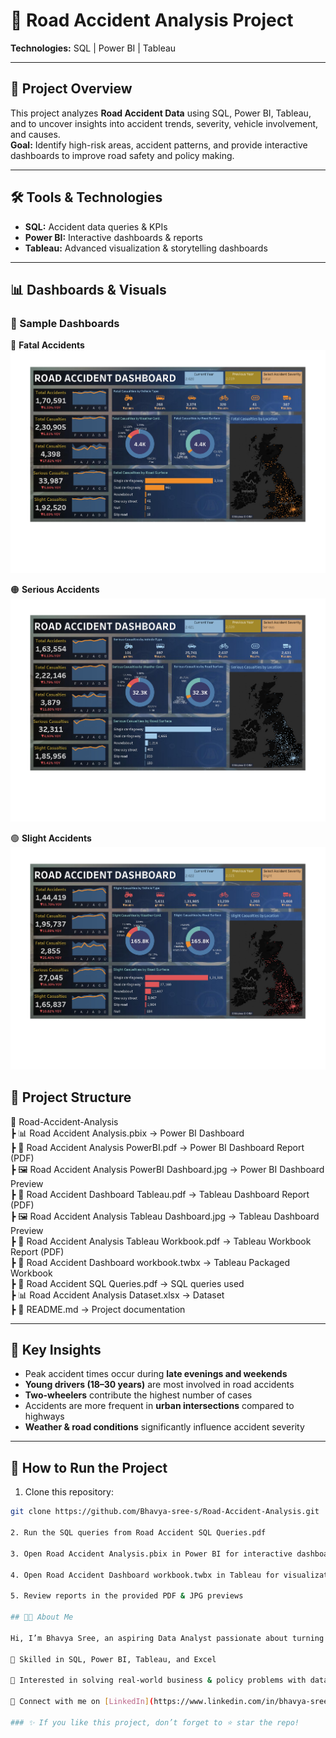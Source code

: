 # 🚦 Road Accident Analysis Project
**Technologies:** SQL | Power BI | Tableau

---

## 📌 Project Overview
This project analyzes **Road Accident Data** using SQL, Power BI, Tableau, and to uncover insights into accident trends, severity, vehicle involvement, and causes.  
**Goal:** Identify high-risk areas, accident patterns, and provide interactive dashboards to improve road safety and policy making.

---

## 🛠 Tools & Technologies
- **SQL:** Accident data queries & KPIs  
- **Power BI:** Interactive dashboards & reports  
- **Tableau:** Advanced visualization & storytelling dashboards  

---
## 📊 Dashboards & Visuals  

### 📸 Sample Dashboards  

🔴 **Fatal Accidents**  
![Fatal Accidents](image/dashboard1.jpg)  

🟠 **Serious Accidents**  
![Serious Accidents](image/dashboard2.jpg)  

🟢 **Slight Accidents**  
![Slight Accidents](image/dashboard3.jpg)  


## 📂 Project Structure
📁 Road-Accident-Analysis  
┣ 📊 Road Accident Analysis.pbix → Power BI Dashboard  
┣ 📑 Road Accident Analysis PowerBI.pdf → Power BI Dashboard Report (PDF)  
┣ 🖼 Road Accident Analysis PowerBI Dashboard.jpg → Power BI Dashboard Preview  
┣ 📑 Road Accident Dashboard Tableau.pdf → Tableau Dashboard Report (PDF)  
┣ 🖼 Road Accident Analysis Tableau Dashboard.jpg → Tableau Dashboard Preview  
┣ 📑 Road Accident Analysis Tableau Workbook.pdf → Tableau Workbook Report (PDF)  
┣ 📂 Road Accident Dashboard workbook.twbx → Tableau Packaged Workbook  
┣ 📜 Road Accident SQL Queries.pdf → SQL queries used  
┣ 📊 Road Accident Analysis Dataset.xlsx → Dataset  
┣ 📘 README.md → Project documentation  

---

## 🔑 Key Insights
- Peak accident times occur during **late evenings and weekends**  
- **Young drivers (18–30 years)** are most involved in road accidents  
- **Two-wheelers** contribute the highest number of cases  
- Accidents are more frequent in **urban intersections** compared to highways  
- **Weather & road conditions** significantly influence accident severity  

---

## 🚀 How to Run the Project
1. Clone this repository:
```bash
git clone https://github.com/Bhavya-sree-s/Road-Accident-Analysis.git

2. Run the SQL queries from Road Accident SQL Queries.pdf

3. Open Road Accident Analysis.pbix in Power BI for interactive dashboards

4. Open Road Accident Dashboard workbook.twbx in Tableau for visualization

5. Review reports in the provided PDF & JPG previews

## 👩‍💻 About Me

Hi, I’m Bhavya Sree, an aspiring Data Analyst passionate about turning raw data into actionable insights.

🔹 Skilled in SQL, Power BI, Tableau, and Excel

🔹 Interested in solving real-world business & policy problems with data

🔹 Connect with me on [LinkedIn](https://www.linkedin.com/in/bhavya-sree-s/)

### ✨ If you like this project, don’t forget to ⭐ star the repo!
